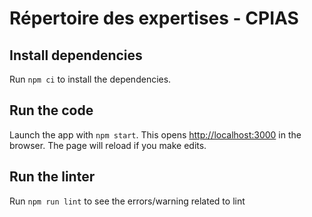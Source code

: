 # Répertoire des expertises - CPIAS

## Install dependencies

Run `npm ci` to install the dependencies.

## Run the code

Launch the app with `npm start`. This opens [http://localhost:3000](http://localhost:3000) in the browser. The page will reload if you make edits.

## Run the linter

Run `npm run lint` to see the errors/warning related to lint
